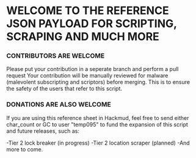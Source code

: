 #  WELCOME TO THE REFERENCE JSON PAYLOAD FOR SCRIPTING, SCRAPING AND MUCH MORE

### CONTRIBUTORS ARE WELCOME
Please put your contribution in a seperate branch and perform a pull request
Your contribution will be manually reviewed for malware (malevolent subscripting and scriptors)
before merging. This is to ensure the safety of the users that refer to this script.

### DONATIONS ARE ALSO WELCOME
If you are using this reference sheet in Hackmud, feel free to send either char_count or GC to
user "temp095" to fund the expansion of this script and future releases, such as:

-Tier 2 lock breaker (in progress)
-Tier 2 location scraper (planned)
-And more to come.
